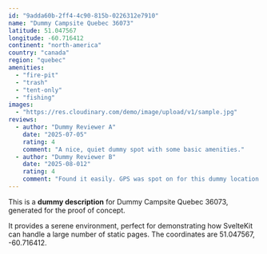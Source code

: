 ```yaml
---
id: "9adda60b-2ff4-4c90-815b-0226312e7910"
name: "Dummy Campsite Quebec 36073"
latitude: 51.047567
longitude: -60.716412
continent: "north-america"
country: "canada"
region: "quebec"
amenities:
  - "fire-pit"
  - "trash"
  - "tent-only"
  - "fishing"
images:
  - "https://res.cloudinary.com/demo/image/upload/v1/sample.jpg"
reviews:
  - author: "Dummy Reviewer A"
    date: "2025-07-05"
    rating: 4
    comment: "A nice, quiet dummy spot with some basic amenities."
  - author: "Dummy Reviewer B"
    date: "2025-08-012"
    rating: 4
    comment: "Found it easily. GPS was spot on for this dummy location."
---
```


This is a **dummy description** for Dummy Campsite Quebec 36073, generated for the proof of concept.

It provides a serene environment, perfect for demonstrating how SvelteKit can handle a large number of static pages. The coordinates are 51.047567, -60.716412.
